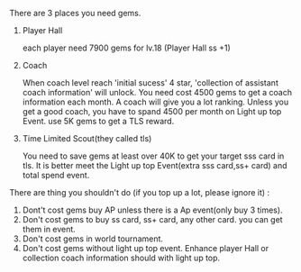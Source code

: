 There are 3 places you need gems.

1. Player Hall

    each player need 7900 gems for lv.18 (Player Hall ss +1)
2. Coach

    When coach level reach 
    'initial sucess' 4 star, 'collection of assistant coach information' will unlock.
    You need cost 4500 gems to get a coach information each month. A coach will give you a lot ranking. Unless you get a good coach, you have to spand 4500 per month on Light up top Event. use 5K gems to get a TLS reward.
3. Time Limited Scout(they called tls)

    You need to save gems at least over 40K to get your target sss card in tls. It is better meet the Light up top Event(extra sss card,ss+ card) and total spend event. 

There are thing you shouldn't do (if you top up a lot, please ignore it) :

1.  Dont't cost gems buy AP unless there is a Ap event(only buy 3 times).
2. Don't cost gems to buy ss card, ss+ card, any other card. you can get them in event.
3. Don't cost gems in world tournament.
4. Don't cost gems without light up top event. Enhance player Hall or collection coach information should with light up top.
